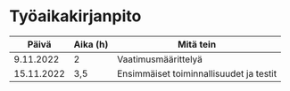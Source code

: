 # Työaikakirjanpito

| Päivä         | Aika (h) | Mitä tein                                |
| ------------- | -------- | ---------------------------------------- |
| 9.11.2022     |    2     | Vaatimusmäärittelyä                      |
| 15.11.2022    |    3,5   | Ensimmäiset toiminnallisuudet ja testit  |


